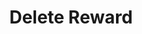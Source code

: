 ---
title: Delete Reward
type: endpoint
category: 639ba2628407100061f5faac
slug: delete-reward
parentDoc: 639ba2658407100061f5fab1
hidden: false
order: 6
---
